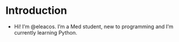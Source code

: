 # Introduction

- Hi! I’m @eleacos. I’m a Med student, new to programming and I’m currently learning Python. 
